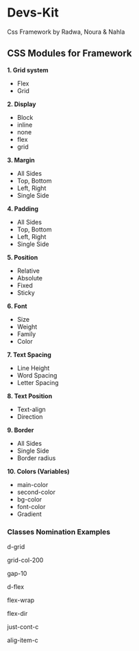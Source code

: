 # Devs-Kit
Css Framework by Radwa, Noura & Nahla

## CSS Modules for Framework
**1. Grid system**
  - Flex
  - Grid

**2. Display**
  - Block
  - inline
  - none
  - flex
  - grid
 
**3. Margin**
  - All Sides
  - Top, Bottom
  - Left, Right
  - Single Side
  
**4. Padding**
  - All Sides
  - Top, Bottom
  - Left, Right
  - Single Side
  
**5. Position**
  - Relative
  - Absolute
  - Fixed
  - Sticky
  
**6. Font**
  - Size 
  - Weight
  - Family
  - Color
  
**7. Text Spacing**
  - Line Height
  - Word Spacing
  - Letter Spacing
  
**8. Text Position**
  - Text-align
  - Direction
  
**9. Border**
  - All Sides
  - Single Side
  - Border radius


**10. Colors (Variables)**
  - main-color
  - second-color
  - bg-color
  - font-color
  - Gradient

### Classes Nomination Examples
 d-grid
 
 grid-col-200
 
 gap-10
 
 d-flex
 
 flex-wrap 
 
 flex-dir
 
 just-cont-c
 
 alig-item-c
 
 
